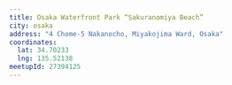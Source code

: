 ```yaml
---
title: Osaka Waterfront Park “Sakuranomiya Beach”
city: osaka
address: "4 Chome-5 Nakanocho, Miyakojima Ward, Osaka"
coordinates:
  lat: 34.70233
  lng: 135.52138
meetupId: 27394125
---
```


